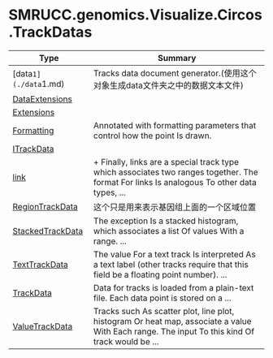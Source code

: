﻿
# SMRUCC.genomics.Visualize.Circos.TrackDatas

|Type|Summary|
|----|-------|
|[data`1](./data`1.md)|Tracks data document generator.(使用这个对象生成data文件夹之中的数据文本文件)|
|[DataExtensions](./DataExtensions.md)||
|[Extensions](./Extensions.md)||
|[Formatting](./Formatting.md)|Annotated with formatting parameters that control how the point Is drawn.|
|[ITrackData](./ITrackData.md)||
|[link](./link.md)|+ Finally, links are a special track type which associates two ranges together. The format For links Is analogous To other data types,  ...|
|[RegionTrackData](./RegionTrackData.md)|这个只是用来表示基因组上面的一个区域位置|
|[StackedTrackData](./StackedTrackData.md)|The exception Is a stacked histogram, which associates a list Of values With a range. ...|
|[TextTrackData](./TextTrackData.md)|The value For a text track Is interpreted As a text label (other tracks require that this field be a floating point number). ...|
|[TrackData](./TrackData.md)|Data for tracks is loaded from a plain-text file. Each data point is stored on a  ...|
|[ValueTrackData](./ValueTrackData.md)|Tracks such As scatter plot, line plot, histogram Or heat map, associate a value With Each range. The input To this kind Of track would be ...|

